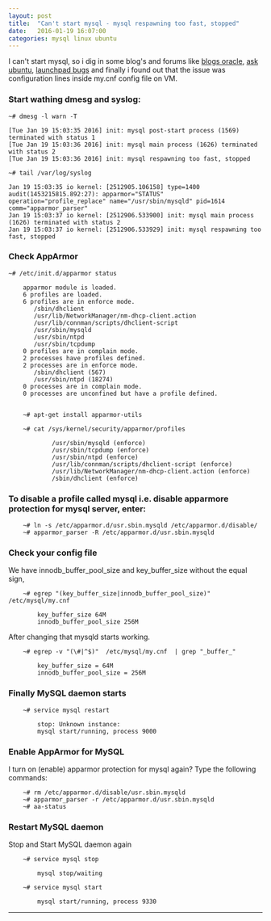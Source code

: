 ```yaml
---
layout: post
title:  "Can't start mysql - mysql respawning too fast, stopped"
date:   2016-01-19 16:07:00
categories: mysql linux ubuntu
---
```


I can't start mysql, so i dig in some blog's and forums like [blogs oracle], [ask ubuntu], [launchpad bugs] and finally i found out that the issue was configuration lines inside my.cnf config file on VM.


### Start wathing dmesg and syslog:

    ~# dmesg -l warn -T

    [Tue Jan 19 15:03:35 2016] init: mysql post-start process (1569) terminated with status 1
    [Tue Jan 19 15:03:36 2016] init: mysql main process (1626) terminated with status 2
    [Tue Jan 19 15:03:36 2016] init: mysql respawning too fast, stopped

    ~# tail /var/log/syslog

    Jan 19 15:03:35 io kernel: [2512905.106158] type=1400 audit(1453215815.892:27): apparmor="STATUS" operation="profile_replace" name="/usr/sbin/mysqld" pid=1614 comm="apparmor_parser"
    Jan 19 15:03:37 io kernel: [2512906.533900] init: mysql main process (1626) terminated with status 2
    Jan 19 15:03:37 io kernel: [2512906.533929] init: mysql respawning too fast, stopped


### Check AppArmor

    ~# /etc/init.d/apparmor status

        apparmor module is loaded.
        6 profiles are loaded.
        6 profiles are in enforce mode.
           /sbin/dhclient
           /usr/lib/NetworkManager/nm-dhcp-client.action
           /usr/lib/connman/scripts/dhclient-script
           /usr/sbin/mysqld
           /usr/sbin/ntpd
           /usr/sbin/tcpdump
        0 profiles are in complain mode.
        2 processes have profiles defined.
        2 processes are in enforce mode.
           /sbin/dhclient (567) 
           /usr/sbin/ntpd (18274) 
        0 processes are in complain mode.
        0 processes are unconfined but have a profile defined.


        ~# apt-get install apparmor-utils
        
        ~# cat /sys/kernel/security/apparmor/profiles

                /usr/sbin/mysqld (enforce)
                /usr/sbin/tcpdump (enforce)
                /usr/sbin/ntpd (enforce)
                /usr/lib/connman/scripts/dhclient-script (enforce)
                /usr/lib/NetworkManager/nm-dhcp-client.action (enforce)
                /sbin/dhclient (enforce)

### To disable a profile called mysql i.e. disable apparmore protection for mysql server, enter:
 
        ~# ln -s /etc/apparmor.d/usr.sbin.mysqld /etc/apparmor.d/disable/
        ~# apparmor_parser -R /etc/apparmor.d/usr.sbin.mysqld
 
### Check your config file
We have innodb_buffer_pool_size and key_buffer_size without the equal sign,

        ~# egrep "(key_buffer_size|innodb_buffer_pool_size)"  /etc/mysql/my.cnf

            key_buffer_size 64M
            innodb_buffer_pool_size 256M

After changing that mysqld starts working.

            
        ~# egrep -v "(\#|^$)"  /etc/mysql/my.cnf  | grep "_buffer_"

            key_buffer_size = 64M
            innodb_buffer_pool_size = 256M

### Finally MySQL daemon starts

        ~# service mysql restart

            stop: Unknown instance: 
            mysql start/running, process 9000


### Enable AppArmor for MySQL 
I turn on (enable) apparmor protection for mysql again?
Type the following commands:

 
        ~# rm /etc/apparmor.d/disable/usr.sbin.mysqld
        ~# apparmor_parser -r /etc/apparmor.d/usr.sbin.mysqld
        ~# aa-status

### Restart MySQL daemon
Stop and Start MySQL daemon again

        ~# service mysql stop

            mysql stop/waiting

        ~# service mysql start
            
            mysql start/running, process 9330


---

[blogs oracle]: <https://blogs.oracle.com/jsmyth/entry/apparmor_and_mysql>
[ask ubuntu]: <http://askubuntu.com/questions/127264/cant-start-mysql-mysql-respawning-too-fast-stopped>
[launchpad bugs]: <https://bugs.launchpad.net/ubuntu/+source/mysql-5.5/+bug/970366>

